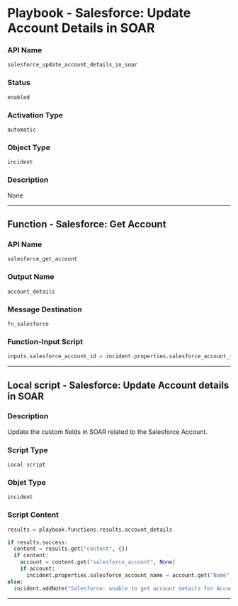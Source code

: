 <!--
    DO NOT MANUALLY EDIT THIS FILE
    THIS FILE IS AUTOMATICALLY GENERATED WITH resilient-sdk codegen
    Generated with resilient-sdk v50.0.85
-->

# Playbook - Salesforce: Update Account Details in SOAR

### API Name
`salesforce_update_account_details_in_soar`

### Status
`enabled`

### Activation Type
`automatic`

### Object Type
`incident`

### Description
None


---
## Function - Salesforce: Get Account

### API Name
`salesforce_get_account`

### Output Name
`account_details`

### Message Destination
`fn_salesforce`

### Function-Input Script
```python
inputs.salesforce_account_id = incident.properties.salesforce_account_id
```

---

## Local script - Salesforce: Update Account details in SOAR

### Description
Update the custom fields in SOAR related to the Salesforce Account.

### Script Type
`Local script`

### Objet Type
`incident`

### Script Content
```python
results = playbook.functions.results.account_details

if results.success:
  content = results.get("content", {})
  if content:
    account = content.get("salesforce_account", None)
    if account:
      incident.properties.salesforce_account_name = account.get("Name", None)
else:
  incident.addNote("Salesforce: unable to get account details for Account Id ")
```

---
